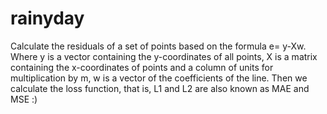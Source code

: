 # rainyday
Calculate the residuals of a set of points based on the formula e= y-Xw. Where y is a vector containing the y-coordinates of all points, X is a matrix containing the x-coordinates of points and a column of units for multiplication by m, w is a vector of the coefficients of the line.
Then we calculate the loss function, that is, L1 and L2 are also known as MAE and MSE :) 
